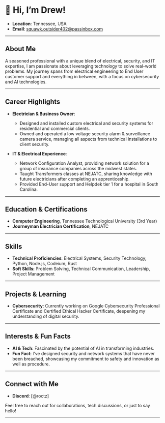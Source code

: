 # 👋 Hi, I’m Drew!

- **Location**: Tennessee, USA
- **Email**: squawk.outsider402@passinbox.com

---

## About Me

A seasoned professional with a unique blend of electrical, security, and IT expertise, I am passionate about leveraging technology to solve real-world problems. My journey spans from electrical engineering to End User customer support and everything in between, with a focus on cybersecurity and AI technologies.

---

## Career Highlights

- **Electrician & Business Owner**: 
  - Designed and installed custom electrical and security systems for residential and commercial clients.
  - Owned and operated a low voltage security alarm & surveillance camera service, managing all aspects from technical installations to client security.

- **IT & Electrical Experience**:
  - Network Configuration Analyst, providing network solution for a group of insurance companies across the midwest states.
  - Taught Transformers classes at NEJATC, sharing knowledge with future electricians after completing an apprenticeship.
  - Provided End-User support and Helpdek tier 1 for a hospital in South Carolina.
 
---

## Education & Certifications

- **Computer Engineering**, Tennessee Technological University (3rd Year)
- **Journeyman Electrician Certification**, NEJATC

---

## Skills

- **Technical Proficiencies**: Electrical Systems, Security Technology, Python, Node.js, Codeium, Rust
- **Soft Skills**: Problem Solving, Technical Communication, Leadership, Project Management

---

## Projects & Learning

- **Cybersecurity**: Currently working on Google Cybersecurity Professional Certificate and Certified Ethical Hacker Certificate, deepening my understanding of digital security.

---

## Interests & Fun Facts

- **AI & Tech**: Fascinated by the potential of AI in transforming industries.
- **Fun Fact**: I've designed security and network systems that have never been breached, showcasing my commitment to safety and innovation as well as procedure.

---

## Connect with Me

- **Discord**: [@roctz]

Feel free to reach out for collaborations, tech discussions, or just to say hello!

---

<!-- GitHub Stats -->
<!-- Add GitHub stats here using a service like github-readme-stats -->
